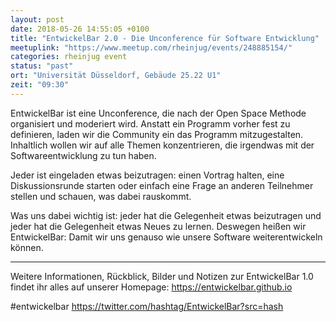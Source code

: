 ```yaml
---
layout: post
date: 2018-05-26 14:55:05 +0100
title: "EntwickelBar 2.0 - Die Unconference für Software Entwicklung"
meetuplink: "https://www.meetup.com/rheinjug/events/248885154/"
categories: rheinjug event
status: "past"
ort: "Universität Düsseldorf, Gebäude 25.22 U1"
zeit: "09:30"
---
```


EntwickelBar ist eine Unconference, die nach der Open Space Methode organisiert und moderiert wird. Anstatt ein Programm vorher fest zu definieren, laden wir die Community ein das Programm mitzugestalten. Inhaltlich wollen wir auf alle Themen konzentrieren, die irgendwas mit der Softwareentwicklung zu tun haben.
 
Jeder ist eingeladen etwas beizutragen: einen Vortrag halten, eine Diskussionsrunde starten oder einfach eine Frage an anderen Teilnehmer stellen und schauen, was dabei rauskommt.
 
Was uns dabei wichtig ist: jeder hat die Gelegenheit etwas beizutragen und jeder hat die Gelegenheit etwas Neues zu lernen. Deswegen heißen wir EntwickelBar: Damit wir uns genauso wie unsere Software weiterentwickeln können.
 
---
 
Weitere Informationen, Rückblick, Bilder und Notizen zur EntwickelBar 1.0 findet ihr alles auf unserer Homepage: <a href="https://entwickelbar.github.io" class="linkified">https://entwickelbar.github.io</a>
 
#entwickelbar <a href="https://twitter.com/hashtag/EntwickelBar?src=hash" class="linkified">https://twitter.com/hashtag/EntwickelBar?src=hash</a>
 
